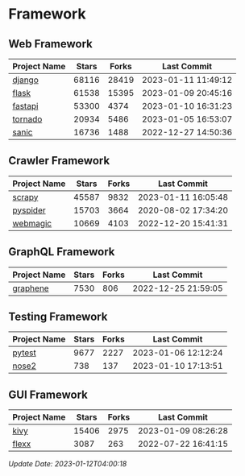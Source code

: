 # Framework

## Web Framework
| Project Name | Stars | Forks | Last Commit |
| ------------ | ----- | ----- | ----------- |
| [django](https://github.com/django/django) | 68116 | 28419 | 2023-01-11 11:49:12 |
| [flask](https://github.com/pallets/flask) | 61538 | 15395 | 2023-01-09 20:45:16 |
| [fastapi](https://github.com/tiangolo/fastapi) | 53300 | 4374 | 2023-01-10 16:31:23 |
| [tornado](https://github.com/tornadoweb/tornado) | 20934 | 5486 | 2023-01-05 16:53:07 |
| [sanic](https://github.com/sanic-org/sanic) | 16736 | 1488 | 2022-12-27 14:50:36 |

## Crawler Framework
| Project Name | Stars | Forks | Last Commit |
| ------------ | ----- | ----- | ----------- |
| [scrapy](https://github.com/scrapy/scrapy) | 45587 | 9832 | 2023-01-11 16:05:48 |
| [pyspider](https://github.com/binux/pyspider) | 15703 | 3664 | 2020-08-02 17:34:20 |
| [webmagic](https://github.com/code4craft/webmagic) | 10669 | 4103 | 2022-12-20 15:41:31 |

## GraphQL Framework
| Project Name | Stars | Forks | Last Commit |
| ------------ | ----- | ----- | ----------- |
| [graphene](https://github.com/graphql-python/graphene) | 7530 | 806 | 2022-12-25 21:59:05 |

## Testing Framework
| Project Name | Stars | Forks | Last Commit |
| ------------ | ----- | ----- | ----------- |
| [pytest](https://github.com/pytest-dev/pytest) | 9677 | 2227 | 2023-01-06 12:12:24 |
| [nose2](https://github.com/nose-devs/nose2) | 738 | 137 | 2023-01-10 17:13:51 |

## GUI Framework
| Project Name | Stars | Forks | Last Commit |
| ------------ | ----- | ----- | ----------- |
| [kivy](https://github.com/kivy/kivy) | 15406 | 2975 | 2023-01-09 08:26:28 |
| [flexx](https://github.com/flexxui/flexx) | 3087 | 263 | 2022-07-22 16:41:15 |

*Update Date: 2023-01-12T04:00:18*